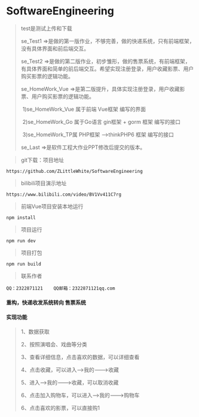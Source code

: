 # SoftwareEngineering
> test是测试上传和下载
>
> se_Test1 =>是做的第一版作业，不够完善，做的快递系统，只有前端框架，没有具体界面和前后端交互。
>
> se_Test2 =>是做的第二版作业，初步雏形，做的售票系统，有前端框架，有具体界面和简单的前后端交互。希望实现注册登录，用户收藏影票、用户购买影票的逻辑功能。
>
> se_HomeWork_Vue =>是第二版提升，具体实现注册登录，用户收藏影票、用户购买影票的逻辑功能。
>
> ​		1)se_HomeWork_Vue 属于前端 Vue框架 编写的界面
>
> ​		2)se_HomeWork_Go 属于Go语言 gin框架 + gorm 框架 编写的接口
>
> ​		3)se_HomeWork_TP属 PHP框架 -->thinkPHP6 框架 编写的接口
>
> se_Last =>是软件工程大作业PPT修改后提交的版本。

>git下载：项目地址

```
https://github.com/ZLittleWhite/SoftwareEngineering
```

> bilibili项目演示地址

```
https://www.bilibili.com/video/BV1Vv411C7rg
```

>前端Vue项目安装本地运行

```
npm install
```

>项目运行

```
npm run dev
```

> 项目打包

```
npm run build
```

> 联系作者

```
QQ：2322871121    QQ邮箱：2322871121qq.com
```

 

#### 重构，快递收发系统转向 售票系统

#### 实现功能

> 1、数据获取
>
> 2、按照演唱会、戏曲等分类
>
> 3、查看详细信息，点击喜欢的数据，可以详细查看
>
> 4、点击收藏，可以进入-->我的--->收藏
>
> 5、进入-->我的--->收藏，可以取消收藏
>
> 6、点击加入购物车，可以进入-->我的--->购物车
>
> 6、点击喜欢的影票，可以直接购1